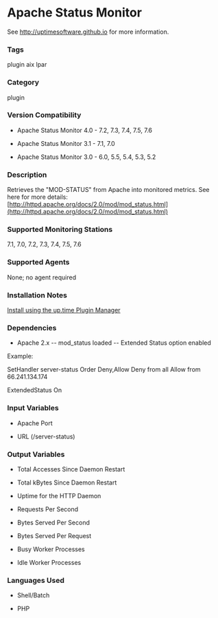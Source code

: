 # Apache Status Monitor

See http://uptimesoftware.github.io for more information.

### Tags 
 plugin   aix   lpar  

### Category

plugin

### Version Compatibility

* Apache Status Monitor 4.0 - 7.2, 7.3, 7.4, 7.5, 7.6
  
* Apache Status Monitor 3.1 - 7.1, 7.0
  
* Apache Status Monitor 3.0 - 6.0, 5.5, 5.4, 5.3, 5.2
  


### Description
Retrieves the "MOD-STATUS" from Apache into monitored metrics. See here for more details: [http://httpd.apache.org/docs/2.0/mod/mod_status.html](http://httpd.apache.org/docs/2.0/mod/mod_status.html)


### Supported Monitoring Stations

7.1, 7.0, 7.2, 7.3, 7.4, 7.5, 7.6

### Supported Agents
None; no agent required

### Installation Notes
<p><a href="https://github.com/uptimesoftware/uptime-plugin-manager">Install using the up.time Plugin Manager</a></p>


### Dependencies
<ul>
<li>Apache 2.x
-- mod_status loaded
-- Extended Status option enabled</li>
</ul>


<p>Example:</p>

<p>SetHandler server-status
Order Deny,Allow
Deny from all
Allow from 66.241.134.174</p>

<p>ExtendedStatus On</p>


### Input Variables

* Apache Port

* URL (/server-status)


### Output Variables


* Total Accesses Since Daemon Restart

* Total kBytes Since Daemon Restart

* Uptime for the HTTP Daemon

* Requests Per Second

* Bytes Served Per Second

* Bytes Served Per Request

* Busy Worker Processes

* Idle Worker Processes


### Languages Used

* Shell/Batch

* PHP

